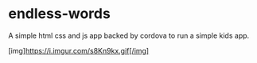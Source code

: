 # endless-words

A simple html css and js app backed by cordova to run a simple kids app.

[img]https://i.imgur.com/s8Kn9kx.gif[/img]
